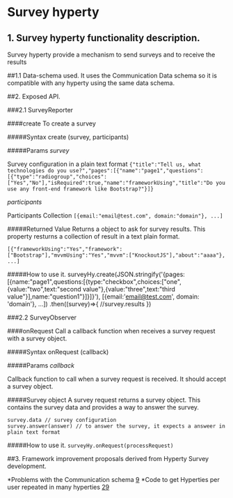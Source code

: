 # Survey hyperty

## 1. Survey hyperty functionality description.
Survey hyperty provide a mechanism to send surveys and to receive the results

##1.1 Data-schema used.
It uses the Communication Data schema so it is compatible with any hyperty using the same data schema.

##2. Exposed API. 

###2.1 SurveyReporter

####create
To create a survey

#####Syntax
    create (survey, participants)

#####Params
*survey*

 Survey configuration in a plain text format `{"title":"Tell us, what technologies do you use?","pages":[{"name":"page1","questions":[{"type":"radiogroup","choices":["Yes","No"],"isRequired":true,"name":"frameworkUsing","title":"Do you use any front-end framework like Bootstrap?"}]}`

*participants*

 Participants Collection `[{email:"email@test.com", domain:"domain"}, ...]`

#####Returned Value
Returns a object to ask for survey results. This property resturns a collection of result in a text plain format.

    [{"frameworkUsing":"Yes","framework":["Bootstrap"],"mvvmUsing":"Yes","mvvm":["KnockoutJS"],"about":"aaaa"}, ...]
    
#####How to use it.
    surveyHy.create(JSON.stringify('{pages:[{name:"page1",questions:[{type:"checkbox",choices:["one",{value:"two",text:"second value"},{value:"three",text:"third value"}],name:"question1"}]}]}'), [{email:'email@test.com', domain: 'domain'}, ...])
        .then((survey)=>{
           //survey.results 
        })

###2.2 SurveyObserver

####onRequest
Call a callback function when receives a survey request with a survey object.

#####Syntax
    onRequest (callback)

#####Params
*callback*

 Callback function to call when a survey request is received. It should accept a survey object.

#####Survey object
 A survey request returns a survey object. This contains the survey data and provides a way to answer the survey.

    survey.data // survey configuration
    survey.answer(answer) // to answer the survey, it expects a answeer in plain text format

#####How to use it.
`surveyHy.onRequest(processRequest)`

##3. Framework improvement proposals derived from Hyperty Survey development.

*Problems with the Communication schema [9](https://github.com/reTHINK-project/dev-hyperty-toolkit/issues/9#issuecomment-225280592)
*Code to get Hyperties per user repeated in many hyperties [29](https://github.com/reTHINK-project/dev-hyperty/issues/29)
